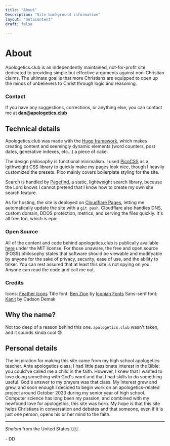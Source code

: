 ```yaml
---
title: "About"
Description: "Site background information"
layout: "metacontent"
draft: false

---
```


# About

Apologetics.club is an independently maintained, not-for-profit site dedicated to providing simple but effective arguments against non-Christian claims. The ultimate goal is that more Christians are equipped to open up the minds of unbelievers to Christ through logic and reasoning.

### Contact

If you have any suggestions, corrections, or anything else, you can contact me at [**dan@apologetics.club**](mailto:dan@apologetics.club)

## Technical details

Apologetics.club was made with the [Hugo framework](https://gohugo.io), which makes creating content and seemingly dynamic elements (word counters, post dates, generative indexes, etc...) a piece of cake. 

The design philosophy is functional minimalism. I used [PicoCSS](https://picocss.com) as a lgithweight CSS library to quickly make my pages look nice, though I heavily customized the presets. Pico mainly covers boilerplate styling for the site.

Search is handled by [Pagefind](https://pagefind.app), a static, lightweight search library, because the Lord knows I cannot pretend that I know how to create my own site search feature.

As for hosting, the site is deployed on [Cloudflare Pages](https://pages.cloudflare.com), letting me automatically update the site with a `git push`. Cloudflare also handles DNS, custom domain, DDOS protection, metrics, and serving the files quickly. It's all free too, which is epic.

### Open Source

All of the content and code behind apologetics.club is publically available [here](https://github.com/daqnal/apologetics.club) under the MIT license. For those unaware, the free and open source (FOSS) philosophy states that software should be viewable and modifyable by anyone for the sake of privacy, security, ease of use, and the ability to tinker. You can rest assured that at least this site is not spying on you. Anyone can read the code and call me out.

### Credits

Icons: [Feather Icons](https://feathericons.com)
Title font: [Ben Zion](https://www.dafont.com/ben-zion.font) by [Iconian Fonts](https://www.iconian.com/)
Sans-serif font: [Kanit](https://fonts.google.com/specimen/Kanit) by Cadson Demak

## Why the name?

Not too deep of a reason behind this one. `apologetics.club` wasn't taken, and it sounds kinda cool 😎

## Personal details

The inspiration for making this site came from my high school apologetics teacher. Ante apologetics class, I had little passionate interest in the Bible; you could've called me a child in the faith. However, I knew that I wanted to love doing something with God's word and that I had skills to do something useful. God's answer to my prayers was that class. My interest grew and grew, and soon enough I decided to begin work on an apologetics-related project around October 2023 during my senior year of high school. Computer science has long been my passion, and combined with my newfound love for apologetics, this site was born. My hope is that this site helps Christians in conversation and debates and that someone, even if it is just one person, opens his or her mind to the faith.

***


*Shalom* from the United States 🇺🇸

 \- DD
